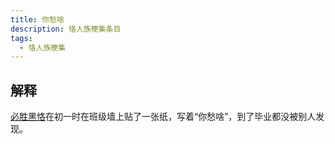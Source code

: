 ```yaml
---
title: 你愁啥
description: 恪人族梗集条目
tags:
  - 恪人族梗集
---
```


## 解释

[必胜黑恪](必胜黑恪)在初一时在班级墙上贴了一张纸，写着“你愁啥”，到了毕业都没被别人发现。
